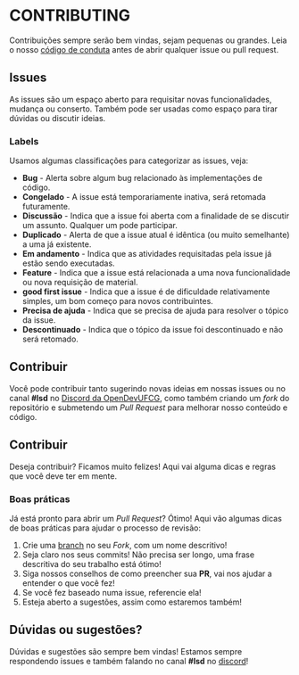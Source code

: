 # CONTRIBUTING

Contribuições sempre serão bem vindas, sejam pequenas ou grandes. Leia o nosso [código de conduta](CODE_OF_CONDUCT.md) antes de abrir qualquer issue ou pull request.

## Issues

As issues são um espaço aberto para requisitar novas funcionalidades, mudança ou conserto. Também pode ser usadas como espaço para tirar dúvidas ou discutir ideias.

### Labels

Usamos algumas classificações para categorizar as issues, veja:

- **Bug** - Alerta sobre algum bug relacionado às implementações de código.
- **Congelado** - A issue está temporariamente inativa, será retomada futuramente.
- **Discussão** - Indica que a issue foi aberta com a finalidade de se discutir um assunto. Qualquer um pode participar.
- **Duplicado** - Alerta de que a issue atual é idêntica (ou muito semelhante) a uma já existente.
- **Em andamento** - Indica que as atividades requisitadas pela issue já estão sendo executadas.
- **Feature** - Indica que a issue está relacionada a uma nova funcionalidade ou nova requisição de material.
- **good first issue** - Indica que a issue é de dificuldade relativamente simples, um bom começo para novos contribuintes.
- **Precisa de ajuda** - Indica que se precisa de ajuda para resolver o tópico da issue.
- **Descontinuado** - Indica que o tópico da issue foi descontinuado e não será retomado.

## Contribuir

Você pode contribuir tanto sugerindo novas ideias em nossas issues ou no canal **#lsd** no [Discord da OpenDevUFCG](https://chat.opendevufcg.org/), como também criando um _fork_ do repositório e submetendo um _Pull Request_ para melhorar nosso conteúdo e código.

## Contribuir

Deseja contribuir? Ficamos muito felizes! Aqui vai alguma dicas e regras que você deve ter em mente.

### Boas práticas

Já está pronto para abrir um *Pull Request*? Ótimo! Aqui vão algumas dicas de boas práticas para ajudar o processo de revisão:

1. Crie uma [branch](https://git-scm.com/book/pt-br/v1/Ramifica%C3%A7%C3%A3o-Branching-no-Git-B%C3%A1sico-de-Branch-e-Merge) no seu *Fork*, com um nome descritivo!
2. Seja claro nos seus commits! Não precisa ser longo, uma frase descritiva do seu trabalho está ótimo!
3. Siga nossos conselhos de como preencher sua **PR**, vai nos ajudar a entender o que você fez!
4. Se você fez baseado numa issue, referencie ela!
5. Esteja aberto a sugestões, assim como estaremos também!

## Dúvidas ou sugestões?

Dúvidas e sugestões são sempre bem vindas! Estamos sempre respondendo issues e também falando no canal **#lsd** no [discord](https://chat.opendevufcg.org/)!
